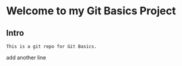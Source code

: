 # Welcome to my Git Basics Project
## Intro
    This is a git repo for Git Basics.
    
add another line 
